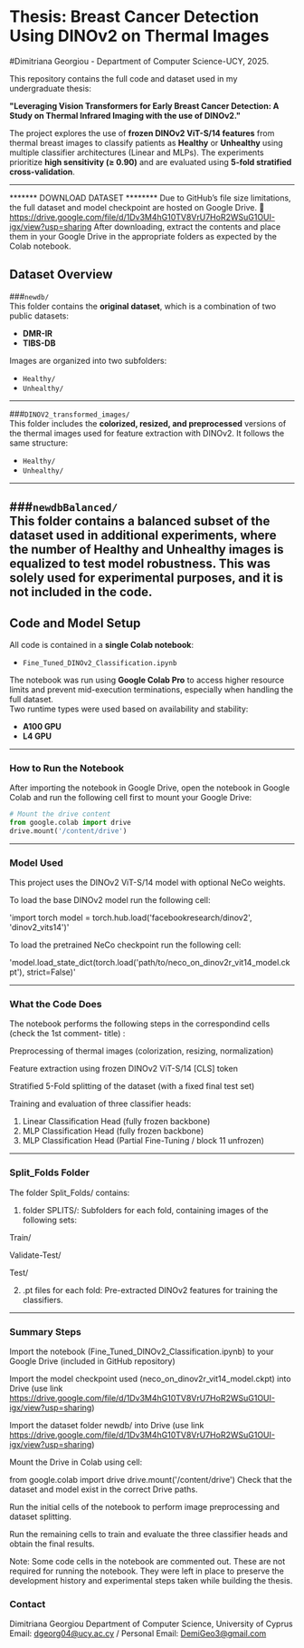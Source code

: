 
# Thesis: Breast Cancer Detection Using DINOv2 on Thermal Images

#Dimitriana Georgiou - Department of Computer Science-UCY, 2025.

This repository contains the full code and dataset used in my undergraduate thesis:

**"Leveraging Vision Transformers for Early Breast Cancer Detection: A Study on Thermal Infrared Imaging with the use of DINOv2."**

The project explores the use of **frozen DINOv2 ViT-S/14 features** from thermal breast images to classify patients as **Healthy** or **Unhealthy** using multiple classifier architectures (Linear and MLPs). The experiments prioritize **high sensitivity (≥ 0.90)** and are evaluated using **5-fold stratified cross-validation**.

---
******* DOWNLOAD DATASET ******** 
Due to GitHub’s file size limitations, the full dataset and model checkpoint are hosted on Google Drive.
🔗 https://drive.google.com/file/d/1Dv3M4hG10TV8VrU7HoR2WSuG1OUI-igx/view?usp=sharing
After downloading, extract the contents and place them in your Google Drive in the appropriate folders as expected by the Colab notebook.


## Dataset Overview

###`newdb/`  
This folder contains the **original dataset**, which is a combination of two public datasets:
- **DMR-IR**  
- **TIBS-DB**

Images are organized into two subfolders:
- `Healthy/`
- `Unhealthy/`

---

###`DINOV2_transformed_images/`  
This folder includes the **colorized, resized, and preprocessed** versions of the thermal images used for feature extraction with DINOv2. It follows the same structure:
- `Healthy/`
- `Unhealthy/`

---

###`newdbBalanced/`  
This folder contains a **balanced subset** of the dataset used in additional experiments, where the number of Healthy and Unhealthy images is equalized to test model robustness.
This was solely used for experimental purposes, and it is not included in the code. 
---

## Code and Model Setup

All code is contained in a **single Colab notebook**:
- `Fine_Tuned_DINOv2_Classification.ipynb`

The notebook was run using **Google Colab Pro** to access higher resource limits and prevent mid-execution terminations, especially when handling the full dataset.  
Two runtime types were used based on availability and stability:
- **A100 GPU**
- **L4 GPU**

---

### How to Run the Notebook
After importing the notebook in Google Drive, open the notebook in Google Colab and run the following cell first to mount your Google Drive:

```python
# Mount the drive content
from google.colab import drive
drive.mount('/content/drive')
``` 
---

### Model Used
This project uses the DINOv2 ViT-S/14 model with optional NeCo weights.

To load the base DINOv2 model run the following cell:

'import torch
model = torch.hub.load('facebookresearch/dinov2', 'dinov2_vits14')'

To load the pretrained NeCo checkpoint run the following cell: 

'model.load_state_dict(torch.load('path/to/neco_on_dinov2r_vit14_model.ckpt'), strict=False)'

---

### What the Code Does
The notebook performs the following steps in the correspondind cells (check the 1st comment- title) :

Preprocessing of thermal images (colorization, resizing, normalization)

Feature extraction using frozen DINOv2 ViT-S/14 [CLS] token

Stratified 5-Fold splitting of the dataset (with a fixed final test set)

Training and evaluation of three classifier heads:

1. Linear Classification Head (fully frozen backbone)
2. MLP Classification Head (fully frozen backbone)
3. MLP Classification Head (Partial Fine-Tuning / block 11 unfrozen) 

---

### Split_Folds Folder
The folder Split_Folds/ contains:

1. folder SPLITS/:
Subfolders for each fold, containing images of the following sets:

Train/

Validate-Test/

Test/

 2. .pt files for each fold:
Pre-extracted DINOv2 features for training the classifiers.

---

### Summary Steps
Import the notebook (Fine_Tuned_DINOv2_Classification.ipynb) to your Google Drive (included in GitHub repository)

Import the model checkpoint used (neco_on_dinov2r_vit14_model.ckpt) into Drive (use link https://drive.google.com/file/d/1Dv3M4hG10TV8VrU7HoR2WSuG1OUI-igx/view?usp=sharing) 

Import the dataset folder newdb/ into Drive (use link https://drive.google.com/file/d/1Dv3M4hG10TV8VrU7HoR2WSuG1OUI-igx/view?usp=sharing) 

Mount the Drive in Colab using cell:

from google.colab import drive
drive.mount('/content/drive')
Check that the dataset and model exist in the correct Drive paths.

Run the initial cells of the notebook to perform image preprocessing and dataset splitting.

Run the remaining cells to train and evaluate the three classifier heads and obtain the final results.

Note:
Some code cells in the notebook are commented out. These are not required for running the notebook. They were left in place to preserve the development history and experimental steps taken while building the thesis.


### Contact
Dimitriana Georgiou
Department of Computer Science,  University of Cyprus
Email: dgeorg04@ucy.ac.cy / Personal Email: DemiGeo3@gmail.com



